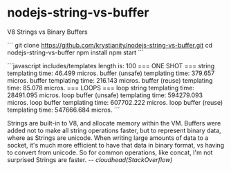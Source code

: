 # nodejs-string-vs-buffer
V8 Strings vs Binary Buffers

´´´
git clone https://github.com/krystianity/nodejs-string-vs-buffer.git
cd nodejs-string-vs-buffer
npm install
npm start
´´´

´´´javascript
includes/templates length is: 100
 === ONE SHOT ===
string templating time: 46.499 micros.
buffer (unsafe) templating time: 379.657 micros.
buffer templating time: 216.143 micros.
buffer (reuse) templating time: 85.078 micros.
 === LOOPS ===
loop string templating time: 28491.095 micros.
loop buffer (unsafe) templating time: 594279.093 micros.
loop buffer templating time: 607702.222 micros.
loop buffer (reuse) templating time: 547666.684 micros.
´´´

Strings are built-in to V8, and allocate memory within the VM. Buffers were added not to make all string operations faster, but to represent binary data, where as Strings are unicode.
When writing large amounts of data to a socket, it's much more efficient to have that data in binary format, vs having to convert from unicode.
So for common operations, like concat, I'm not surprised Strings are faster.
-- <cite>cloudhead(StackOverflow)</cite>